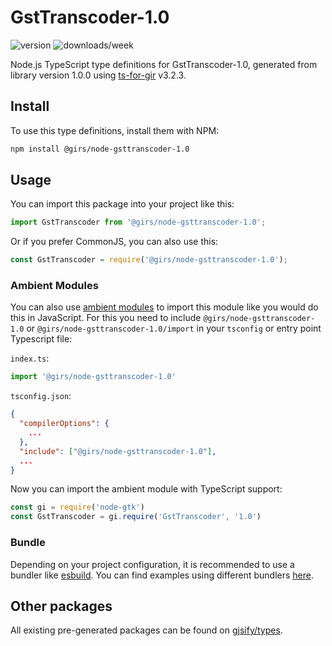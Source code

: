 
# GstTranscoder-1.0

![version](https://img.shields.io/npm/v/@girs/node-gsttranscoder-1.0)
![downloads/week](https://img.shields.io/npm/dw/@girs/node-gsttranscoder-1.0)


Node.js TypeScript type definitions for GstTranscoder-1.0, generated from library version 1.0.0 using [ts-for-gir](https://github.com/gjsify/ts-for-gir) v3.2.3.


## Install

To use this type definitions, install them with NPM:
```bash
npm install @girs/node-gsttranscoder-1.0
```

## Usage

You can import this package into your project like this:
```ts
import GstTranscoder from '@girs/node-gsttranscoder-1.0';
```

Or if you prefer CommonJS, you can also use this:
```ts
const GstTranscoder = require('@girs/node-gsttranscoder-1.0');
```

### Ambient Modules

You can also use [ambient modules](https://github.com/gjsify/ts-for-gir/tree/main/packages/cli#ambient-modules) to import this module like you would do this in JavaScript.
For this you need to include `@girs/node-gsttranscoder-1.0` or `@girs/node-gsttranscoder-1.0/import` in your `tsconfig` or entry point Typescript file:

`index.ts`:
```ts
import '@girs/node-gsttranscoder-1.0'
```

`tsconfig.json`:
```json
{
  "compilerOptions": {
    ...
  },
  "include": ["@girs/node-gsttranscoder-1.0"],
  ...
}
```

Now you can import the ambient module with TypeScript support: 

```ts
const gi = require('node-gtk')
const GstTranscoder = gi.require('GstTranscoder', '1.0')
```


### Bundle

Depending on your project configuration, it is recommended to use a bundler like [esbuild](https://esbuild.github.io/). You can find examples using different bundlers [here](https://github.com/gjsify/ts-for-gir/tree/main/examples).

## Other packages

All existing pre-generated packages can be found on [gjsify/types](https://github.com/gjsify/types).

